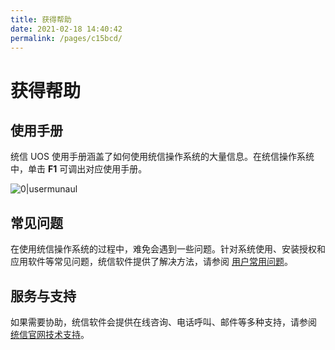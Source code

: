 ```yaml
---
title: 获得帮助
date: 2021-02-18 14:40:42
permalink: /pages/c15bcd/
---
```

# 获得帮助

## 使用手册

统信 UOS 使用手册涵盖了如何使用统信操作系统的大量信息。在统信操作系统中，单击 **F1** 可调出对应使用手册。

![0|usermunaul](./fig/usermunaul.png)

## 常见问题

在使用统信操作系统的过程中，难免会遇到一些问题。针对系统使用、安装授权和应用软件等常见问题，统信软件提供了解决方法，请参阅 [用户常用问题](https://doc.chinauos.com/content/BLnRdnQB_uwzIp6HT15K)。

## 服务与支持

如果需要协助，统信软件会提供在线咨询、电话呼叫、邮件等多种支持，请参阅 [统信官网技术支持](https://www.uniontech.com/service)。

